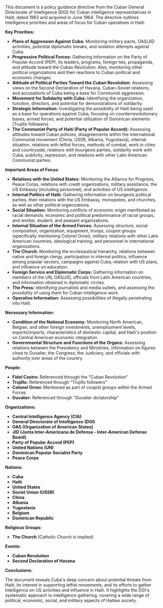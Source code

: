 This document is a policy guidance directive from the Cuban General Directorate of Intelligence (DGI) for Cuban intelligence representatives in Haiti, dated 1963 and acquired in June 1964. The directive outlines intelligence priorities and areas of focus for Cuban operatives in Haiti.

**Key Priorities:**

*   **Plans of Aggression Against Cuba:** Monitoring military pacts, OAS/JID activities, potential diplomatic breaks, and isolation attempts against Cuba.
*   **Progressive Political Forces:** Gathering information on the Party of Popular Accord (PEP), its leaders, programs, foreign ties, propaganda, and attitude toward the Cuban Revolution. Also, monitoring other political organizations and their reactions to Cuban political and economic changes.
*   **Attitude of Political Parties Toward the Cuban Revolution:** Assessing views on the Second Declaration of Havana, Cuban-Soviet relations, and accusations of Cuba being a base for Communist aggression.
*   **Movement for Solidarity with Cuba:** Identifying the organization, function, directors, and potential for demonstrations of solidarity.
*   **Strategic Information:** Investigating the possibility of Haiti being used as a base for operations against Cuba, focusing on counterrevolutionary bases, armed forces, and potential utilization of Dominican elements (Trujillo followers).
*   **The Communist Party of Haiti (Party of Popular Accord):** Assessing attitudes toward Cuban policies, disagreements within the international Communist movement (China, USSR, Albania, Yugoslavia), internal situation, relations with leftist forces, methods of combat, work in cities and countryside, relations with bourgeois parties, solidarity work with Cuba, publicity, repression, and relations with other Latin American Communist parties.

**Important Areas of Focus:**

*   **Relations with the United States:** Monitoring the Alliance for Progress, Peace Corps, relations with credit organizations, military assistance, the US Embassy (including personnel), and activities of US intelligence.
*   **Internal Politics of Haiti:** Gathering information on bourgeois political parties, their relations with the US Embassy, monopolies, and churches, as well as other political organizations.
*   **Social Situation:** Monitoring conflicts of economic origin manifested as racial demands, economic and political predominance of racial groups, and worker, student, and peasant organizations.
*   **Internal Situation of the Armed Forces:** Assessing structure, social composition, organization, equipment, troops, coupist groups (specifically mentioning Colonel Ornei), military relations with other Latin American countries, ideological training, and personnel in international organizations.
*   **The Church:** Monitoring the ecclesiastical hierarchy, relations between native and foreign clergy, participation in internal politics, influence among popular sectors, campaigns against Cuba, relation with US plans, and influence on education.
*   **Foreign Service and Diplomatic Corps:** Gathering information on members of the UN, OAS/JID, officials from Latin American countries, and information obtained in diplomatic circles.
*   **The Press:** Identifying journalists and media outlets, and assessing the possibility of using them for Cuban intelligence work.
*   **Operative Information:** Assessing possibilities of illegally penetrating into Haiti.

**Necessary Information:**

*   **Condition of the National Economy:** Monitoring North American, Belgian, and other foreign investments, unemployment levels, exports/imports, characteristics of domestic capital, and Haiti's position on Central American economic integration.
*   **Governmental Structure and Functions of the Organs:** Assessing relations between the Presidency and Ministries, information on figures close to Duvalier, the Congress, the Judiciary, and officials with authority over areas of the country.

**People:**

*   **Fidel Castro:** Referenced through the "Cuban Revolution"
*   **Trujillo:** Referenced through "Trujillo followers"
*   **Colonel Ornei:** Mentioned as part of coupist groups within the Armed Forces
*   **Duvalier:** Referenced through "Duvalier dictatorship"

**Organizations:**

*   **Central Intelligence Agency (CIA)**
*   **General Directorate of Intelligence (DGI)**
*   **OAS (Organization of American States)**
*   **JID (Junta Inter-Americana de Defensa - Inter-American Defense Board)**
*   **Party of Popular Accord (PEP)**
*   **United Nations (UN)**
*   **Dominican Popular Socialist Party**
*   **Peace Corps**

**Nations:**

*   **Cuba**
*   **Haiti**
*   **United States**
*   **Soviet Union (USSR)**
*   **China**
*   **Albania**
*   **Yugoslavia**
*   **Belgium**
*   **Dominican Republic**

**Religious Groups:**

*   **The Church** (Catholic Church is implied)

**Events:**

*   **Cuban Revolution**
*   **Second Declaration of Havana**

**Conclusions:**

The document reveals Cuba's deep concern about potential threats from Haiti, its interest in supporting leftist movements, and its efforts to gather intelligence on US activities and influence in Haiti. It highlights the DGI's systematic approach to intelligence gathering, covering a wide range of political, economic, social, and military aspects of Haitian society.
